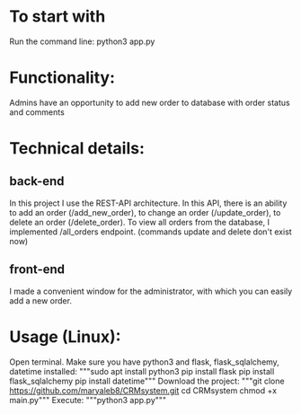 # To start with

Run the command line: python3 app.py

# Functionality:
Admins have an opportunity to add new order to database with order status and comments

# Technical details:

## back-end
In this project I use the REST-API architecture. In this API, there is an ability to add an order (/add_new_order), to change an order (/update_order), to delete an order (/delete_order). To view all orders from the database, I implemented /all_orders endpoint. (commands update and delete don't exist now)

## front-end
I made a convenient window for the administrator, with which you can easily add a new order.

# Usage (Linux):

Open terminal.
Make sure you have python3 and flask, flask_sqlalchemy, datetime installed:
"""sudo apt install python3
pip install flask
pip install flask_sqlalchemy
pip install datetime"""
Download the project:
"""git clone https://github.com/maryaleb8/CRMsystem.git
cd CRMsystem
chmod +x main.py"""
Execute:
"""python3 app.py"""
